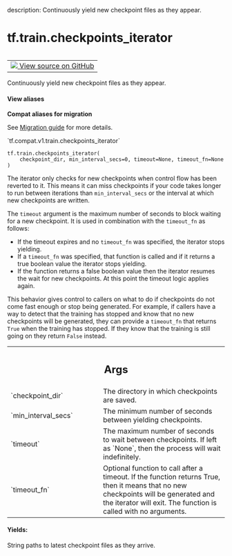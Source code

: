 description: Continuously yield new checkpoint files as they appear.

<div itemscope itemtype="http://developers.google.com/ReferenceObject">
<meta itemprop="name" content="tf.train.checkpoints_iterator" />
<meta itemprop="path" content="Stable" />
</div>

# tf.train.checkpoints_iterator

<!-- Insert buttons and diff -->

<table class="tfo-notebook-buttons tfo-api nocontent" align="left">
<td>
  <a target="_blank" href="https://github.com/tensorflow/tensorflow/blob/r2.3/tensorflow/python/training/checkpoint_utils.py#L138-L201">
    <img src="https://www.tensorflow.org/images/GitHub-Mark-32px.png" />
    View source on GitHub
  </a>
</td>
</table>



Continuously yield new checkpoint files as they appear.

<section class="expandable">
  <h4 class="showalways">View aliases</h4>
  <p>
<b>Compat aliases for migration</b>
<p>See
<a href="https://www.tensorflow.org/guide/migrate">Migration guide</a> for
more details.</p>
<p>`tf.compat.v1.train.checkpoints_iterator`</p>
</p>
</section>

<pre class="devsite-click-to-copy prettyprint lang-py tfo-signature-link">
<code>tf.train.checkpoints_iterator(
    checkpoint_dir, min_interval_secs=0, timeout=None, timeout_fn=None
)
</code></pre>



<!-- Placeholder for "Used in" -->

The iterator only checks for new checkpoints when control flow has been
reverted to it. This means it can miss checkpoints if your code takes longer
to run between iterations than `min_interval_secs` or the interval at which
new checkpoints are written.

The `timeout` argument is the maximum number of seconds to block waiting for
a new checkpoint.  It is used in combination with the `timeout_fn` as
follows:

* If the timeout expires and no `timeout_fn` was specified, the iterator
  stops yielding.
* If a `timeout_fn` was specified, that function is called and if it returns
  a true boolean value the iterator stops yielding.
* If the function returns a false boolean value then the iterator resumes the
  wait for new checkpoints.  At this point the timeout logic applies again.

This behavior gives control to callers on what to do if checkpoints do not
come fast enough or stop being generated.  For example, if callers have a way
to detect that the training has stopped and know that no new checkpoints
will be generated, they can provide a `timeout_fn` that returns `True` when
the training has stopped.  If they know that the training is still going on
they return `False` instead.

<!-- Tabular view -->
 <table class="responsive fixed orange">
<colgroup><col width="214px"><col></colgroup>
<tr><th colspan="2"><h2 class="add-link">Args</h2></th></tr>

<tr>
<td>
`checkpoint_dir`
</td>
<td>
The directory in which checkpoints are saved.
</td>
</tr><tr>
<td>
`min_interval_secs`
</td>
<td>
The minimum number of seconds between yielding
checkpoints.
</td>
</tr><tr>
<td>
`timeout`
</td>
<td>
The maximum number of seconds to wait between checkpoints. If left
as `None`, then the process will wait indefinitely.
</td>
</tr><tr>
<td>
`timeout_fn`
</td>
<td>
Optional function to call after a timeout.  If the function
returns True, then it means that no new checkpoints will be generated and
the iterator will exit.  The function is called with no arguments.
</td>
</tr>
</table>



#### Yields:

String paths to latest checkpoint files as they arrive.
